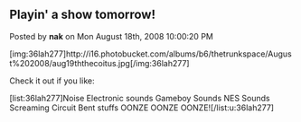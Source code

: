 ## Playin' a show tomorrow!
Posted by **nak** on Mon August 18th, 2008 10:00:20 PM

[img:36lah277]http&#58;//i16&#46;photobucket&#46;com/albums/b6/thetrunkspace/August%202008/aug19ththecoitus&#46;jpg[/img:36lah277]

Check it out if you like:

[list:36lah277]Noise
Electronic sounds
Gameboy Sounds
NES Sounds
Screaming
Circuit Bent stuffs
OONZE OONZE OONZE![/list:u:36lah277]
